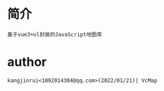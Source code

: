 <!--
 * @Description: 二次封装的地图库
 * @Version: 1.0.0
 * @Author: kangjinrui
 * @Date: 2022-01-21 09:32:34
 * @LastEditors: kangjinrui
 * @LastEditTime: 2023-08-17 14:17:54
-->

# 简介
    基于vue3+ol封装的JavaScript地图库

# author 
    kangjinrui<1092014304@qq.com>(2022/01/21)| VcMap

